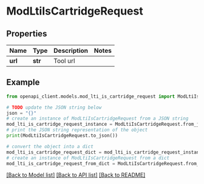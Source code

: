 # ModLtiIsCartridgeRequest


## Properties

Name | Type | Description | Notes
------------ | ------------- | ------------- | -------------
**url** | **str** | Tool url | 

## Example

```python
from openapi_client.models.mod_lti_is_cartridge_request import ModLtiIsCartridgeRequest

# TODO update the JSON string below
json = "{}"
# create an instance of ModLtiIsCartridgeRequest from a JSON string
mod_lti_is_cartridge_request_instance = ModLtiIsCartridgeRequest.from_json(json)
# print the JSON string representation of the object
print(ModLtiIsCartridgeRequest.to_json())

# convert the object into a dict
mod_lti_is_cartridge_request_dict = mod_lti_is_cartridge_request_instance.to_dict()
# create an instance of ModLtiIsCartridgeRequest from a dict
mod_lti_is_cartridge_request_from_dict = ModLtiIsCartridgeRequest.from_dict(mod_lti_is_cartridge_request_dict)
```
[[Back to Model list]](../README.md#documentation-for-models) [[Back to API list]](../README.md#documentation-for-api-endpoints) [[Back to README]](../README.md)


